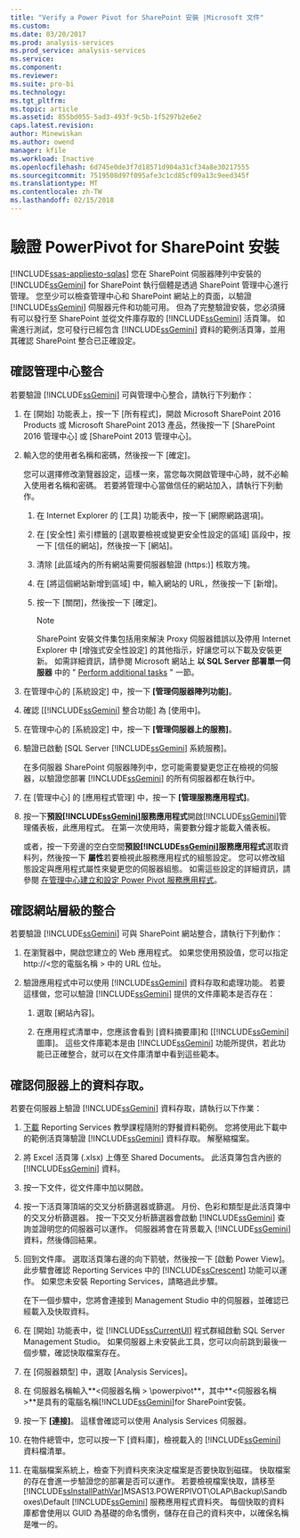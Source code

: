 ```yaml
---
title: "Verify a Power Pivot for SharePoint 安裝 |Microsoft 文件"
ms.custom: 
ms.date: 03/20/2017
ms.prod: analysis-services
ms.prod_service: analysis-services
ms.service: 
ms.component: 
ms.reviewer: 
ms.suite: pro-bi
ms.technology: 
ms.tgt_pltfrm: 
ms.topic: article
ms.assetid: 855bd055-5ad3-493f-9c5b-1f5297b2e6e2
caps.latest.revision: 
author: Minewiskan
ms.author: owend
manager: kfile
ms.workload: Inactive
ms.openlocfilehash: 6d745e0de3f7d18571d904a31cf34a8e30217555
ms.sourcegitcommit: 7519508d97f095afe3c1cd85cf09a13c9eed345f
ms.translationtype: MT
ms.contentlocale: zh-TW
ms.lasthandoff: 02/15/2018
---
```

# <a name="verify-a-power-pivot-for-sharepoint-installation"></a>驗證 PowerPivot for SharePoint 安裝
[!INCLUDE[ssas-appliesto-sqlas](../../../includes/ssas-appliesto-sqlas.md)]
您在 SharePoint 伺服器陣列中安裝的 [!INCLUDE[ssGemini](../../../includes/ssgemini-md.md)] for SharePoint 執行個體是透過 SharePoint 管理中心進行管理。 您至少可以檢查管理中心和 SharePoint 網站上的頁面，以驗證 [!INCLUDE[ssGemini](../../../includes/ssgemini-md.md)] 伺服器元件和功能可用。 但為了完整驗證安裝，您必須擁有可以發行至 SharePoint 並從文件庫存取的 [!INCLUDE[ssGemini](../../../includes/ssgemini-md.md)] 活頁簿。 如需進行測試，您可發行已經包含 [!INCLUDE[ssGemini](../../../includes/ssgemini-md.md)] 資料的範例活頁簿，並用其確認 SharePoint 整合已正確設定。  

  
##  <a name="verifyinstall"></a> 確認管理中心整合  
 若要驗證 [!INCLUDE[ssGemini](../../../includes/ssgemini-md.md)] 可與管理中心整合，請執行下列動作：  
  
1.  在 [開始] 功能表上，按一下 [所有程式]，開啟 Microsoft SharePoint 2016 Products 或 Microsoft SharePoint 2013 產品，然後按一下 [SharePoint 2016 管理中心] 或 [SharePoint 2013 管理中心]。  
  
2.  輸入您的使用者名稱和密碼，然後按一下 [確定]。  
  
     您可以選擇修改瀏覽器設定，這樣一來，當您每次開啟管理中心時，就不必輸入使用者名稱和密碼。 若要將管理中心當做信任的網站加入，請執行下列動作。  
  
    1.  在 Internet Explorer 的 [工具] 功能表中，按一下 [網際網路選項]。  
  
    2.  在 [安全性] 索引標籤的 [選取要檢視或變更安全性設定的區域] 區段中，按一下 [信任的網站]，然後按一下 [網站]。  
  
    3.  清除 [此區域內的所有網站需要伺服器驗證 (https:)] 核取方塊。  
  
    4.  在 [將這個網站新增到區域] 中，輸入網站的 URL，然後按一下 [新增]。  
  
    5.  按一下 [關閉]，然後按一下 [確定]。  
  
        > [!NOTE]  
        >  SharePoint 安裝文件集包括用來解決 Proxy 伺服器錯誤以及停用 Internet Explorer 中 [增強式安全性設定] 的其他指示，好讓您可以下載及安裝更新。 如需詳細資訊，請參閱 Microsoft 網站上 **以 SQL Server 部署單一伺服器** 中的 " [Perform additional tasks](http://go.microsoft.com/fwlink/?LinkId=177754) " 一節。  
  
3.  在管理中心的 [系統設定] 中，按一下 **[管理伺服器陣列功能]**。  
  
4.  確認 [[!INCLUDE[ssGemini](../../../includes/ssgemini-md.md)] 整合功能] 為 [使用中]。  
  
5.  在管理中心的 [系統設定] 中，按一下 **[管理伺服器上的服務]**。  
  
6.  驗證已啟動 [SQL Server [!INCLUDE[ssGemini](../../../includes/ssgemini-md.md)] 系統服務]。  
  
     在多伺服器 SharePoint 伺服器陣列中，您可能需要變更您正在檢視的伺服器，以驗證您部署 [!INCLUDE[ssGemini](../../../includes/ssgemini-md.md)] 的所有伺服器都在執行中。  
  
7.  在 [管理中心] 的 [應用程式管理] 中，按一下 **[管理服務應用程式]**。  
  
8.  按一下**預設[!INCLUDE[ssGemini](../../../includes/ssgemini-md.md)]服務應用程式**開啟[!INCLUDE[ssGemini](../../../includes/ssgemini-md.md)]管理儀表板，此應用程式。 在第一次使用時，需要數分鐘才能載入儀表板。  
  
     或者，按一下旁邊的空白空間**預設[!INCLUDE[ssGemini](../../../includes/ssgemini-md.md)]服務應用程式**選取資料列，然後按一下 **屬性**若要檢視此服務應用程式的組態設定。 您可以修改組態設定與應用程式屬性來變更您的伺服器組態。 如需這些設定的詳細資訊，請參閱 [在管理中心建立和設定 Power Pivot 服務應用程式](../../../analysis-services/power-pivot-sharepoint/create-and-configure-power-pivot-service-application-in-ca.md)。  
  
## <a name="verify-integration-at-the-site-level"></a>確認網站層級的整合  
 若要驗證 [!INCLUDE[ssGemini](../../../includes/ssgemini-md.md)] 可與 SharePoint 網站整合，請執行下列動作：  
  
1.  在瀏覽器中，開啟您建立的 Web 應用程式。 如果您使用預設值，您可以指定 http://\<您的電腦名稱 > 中的 URL 位址。  
  
2.  驗證應用程式中可以使用 [!INCLUDE[ssGemini](../../../includes/ssgemini-md.md)] 資料存取和處理功能。 若要這樣做，您可以驗證 [!INCLUDE[ssGemini](../../../includes/ssgemini-md.md)] 提供的文件庫範本是否存在：  
  
    1.  選取 [網站內容]。  
  
    2.  在應用程式清單中，您應該會看到 [資料摘要庫]和 [[!INCLUDE[ssGemini](../../../includes/ssgemini-md.md)] 圖庫]。 這些文件庫範本是由 [!INCLUDE[ssGemini](../../../includes/ssgemini-md.md)] 功能所提供，若此功能已正確整合，就可以在文件庫清單中看到這些範本。  
  
## <a name="verify-data-access-on-the-server"></a>確認伺服器上的資料存取。  
 若要在伺服器上驗證 [!INCLUDE[ssGemini](../../../includes/ssgemini-md.md)] 資料存取，請執行以下作業：  
  
1.  [下載](http://go.microsoft.com/fwlink/?LinkID=219108) Reporting Services 教學課程隨附的野餐資料範例。 您將使用此下載中的範例活頁簿驗證 [!INCLUDE[ssGemini](../../../includes/ssgemini-md.md)] 資料存取。 解壓縮檔案。  
  
2.  將 Excel 活頁簿 (.xlsx) 上傳至 Shared Documents。 此活頁簿包含內嵌的 [!INCLUDE[ssGemini](../../../includes/ssgemini-md.md)] 資料。  
  
3.  按一下文件，從文件庫中加以開啟。  
  
4.  按一下活頁簿頂端的交叉分析篩選器或篩選。 月份、色彩和類型是此活頁簿中的交叉分析篩選器。 按一下交叉分析篩選器會啟動 [!INCLUDE[ssGemini](../../../includes/ssgemini-md.md)] 查詢並證明您的伺服器可以運作。 伺服器將會在背景載入 [!INCLUDE[ssGemini](../../../includes/ssgemini-md.md)] 資料，然後傳回結果。  
  
5.  回到文件庫。 選取活頁簿右邊的向下箭號，然後按一下 [啟動 Power View]。 此步驟會確認 Reporting Services 中的 [!INCLUDE[ssCrescent](../../../includes/sscrescent-md.md)] 功能可以運作。 如果您未安裝 Reporting Services，請略過此步驟。  
  
     在下一個步驟中，您將會連接到 Management Studio 中的伺服器，並確認已經載入及快取資料。  
  
6.  在 [開始] 功能表中，從 [!INCLUDE[ssCurrentUI](../../../includes/sscurrentui-md.md)] 程式群組啟動 SQL Server Management Studio。 如果伺服器上未安裝此工具，您可以向前跳到最後一個步驟，確認快取檔案存在。  
  
7.  在 [伺服器類型] 中，選取 [Analysis Services]。  
  
8.  在 伺服器名稱輸入**\<伺服器名稱 > \powerpivot**，其中**\<伺服器名稱 >**是具有的電腦名稱[!INCLUDE[ssGemini](../../../includes/ssgemini-md.md)]for SharePoint安裝。  
  
9. 按一下 **[連接]**。 這樣會確認可以使用 Analysis Services 伺服器。  
  
10. 在物件總管中，您可以按一下 [資料庫]，檢視載入的 [!INCLUDE[ssGemini](../../../includes/ssgemini-md.md)] 資料檔清單。  
  
11. 在電腦檔案系統上，檢查下列資料夾來決定檔案是否要快取到磁碟。 快取檔案的存在會進一步驗證您的部署是否可以運作。 若要檢視檔案快取，請移至 [!INCLUDE[ssInstallPathVar](../../../includes/ssinstallpathvar-md.md)]MSAS13.POWERPIVOT\OLAP\Backup\Sandboxes\Default [!INCLUDE[ssGemini](../../../includes/ssgemini-md.md)] 服務應用程式資料夾。 每個快取的資料庫都會使用以 GUID 為基礎的命名慣例，儲存在自己的資料夾中，以確保名稱是唯一的。  
  
  
